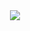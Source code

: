<div id="header" align="center">
  <img src="https://www.yapfiles.ru/files/1461584/DarkSoulsfyendomyderevnyadurakovDSgif3098954.gif" />
</div>
<!--![git](https://www.yapfiles.ru/files/1461584/DarkSoulsfyendomyderevnyadurakovDSgif3098954.gif)-->
